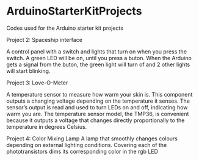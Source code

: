 # ArduinoStarterKitProjects
Codes used for the Arduino starter kit projects

Project 2: Spaceship interface

A control panel with a switch and lights that turn on when you press the switch. A green LED will be on, until you press a buton. When the Arduino gets
a signal from the buton, the green light will turn of and 2 other lights will start blinking.


Project 3: Love-O-Meter

A temperature sensor to measure how warm your skin is. This component outputs a changing voltage depending on the temperature it senses. The sensor’s output is read and used  to turn LEDs on and off, indicating how warm you are. The temperature sensor model, the TMP36, is convenient because it outputs a voltage that changes directly proportionally to the temperature in degrees Celsius.

Project 4: Color Mixing Lamp
A lamp that smoothly changes colours depending on external lighting conditions. Covering each of the phototransistors dims its corresponding color in the rgb LED
